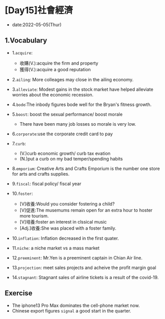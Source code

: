 # [Day15]社會經濟

* date:2022-05-05(Thur)

## 1.Vocabulary

* 1.`acquire`: 
    * 收購(V.):acquire the firm and property
    * 獲得(V.):acquire a good reputation

* 2.`ailing`: More colleages may close in the ailing economy.

* 3.`alleviate`: Modest gains in the stock market have helped alleviate worries about the economic recession.

* 4.`bode`:The inbody figures bode well for the Bryan's fitness growth.

* 5.`boost`: boost the sexual performance/ boost morale
    * There have been many job losses so morale is very low.

* 6.`corporate`:use the corporate credit card to pay

* 7.`curb`:
    * (V.)curb economic growth/ curb tax evation
    * (N.)put a curb on my bad temper/spending habits

* 8.`emporium`: Creative Arts and Crafts Emporium is the number one store for arts and crafts supplies.

* 9.`fiscal`: fiscal policy/ fiscal year

* 10.`foster`:
    * [V]收養:Would you consider fostering a child?
    * [V]促進:The musemums remain open for an extra hour to hoster more tourism.
    * [V]培養:foster an interest in clssical music
    * [Adj.]收養:She was placed with a foster family.

* 10.`inflation`: Inflation decreased in the first quater.

* 11.`niche`: a niche market vs a mass market

* 12.`preeminent`: Mr.Yen is a preeminent captain in Chian Air line.

* 13.`projection`: meet sales projects and acheive the profit margin goal

* 14.`stagnant`: Stagnant sales of airline tickets is a result of the covid-19.

## Exercise
* The iphone13 Pro Max dominates the cell-phone market now.
* Chinese export figures `signal`  a good start in the quarter.

